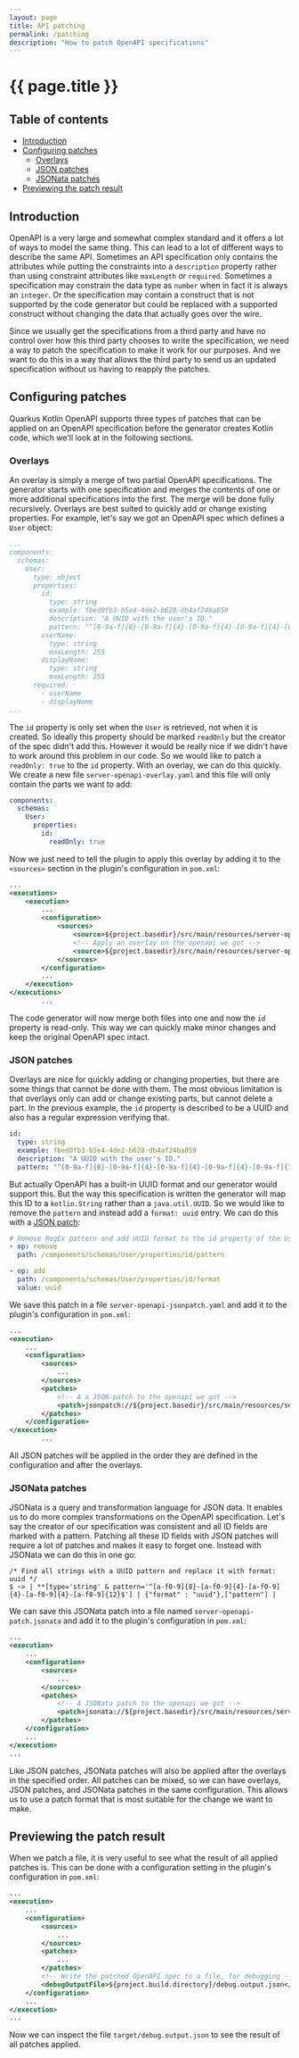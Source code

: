```yaml
---
layout: page
title: API patching
permalink: /patching
description: "How to patch OpenAPI specifications"
---
```


# {{ page.title }}

## Table of contents

- [Introduction](#introduction)
- [Configuring patches](#configuring-patches)
  - [Overlays](#overlays)
  - [JSON patches](#json-patches)
  - [JSONata patches](#jsonata-patches)
- [Previewing the patch result](#previewing-the-patch-result)

## Introduction

OpenAPI is a very large and somewhat complex standard and it offers a lot of ways to model the same thing. This can lead
to a lot of different ways to describe the same API. Sometimes an API specification only contains the attributes while
putting the constraints into a `description` property rather than using constraint attributes like `maxLength` or
`required`. Sometimes a specification may constrain the data type as `number` when in fact it is always an `integer`. Or
the specification may contain a construct that is not supported by the code generator but could be replaced with a
supported construct without changing the data that actually goes over the wire.

Since we usually get the specifications from a third party and have no control over how this third party chooses to
write the specification, we need a way to patch the specification to make it work for our purposes. And we want to do
this in a way that allows the third party to send us an updated specification without us having to reapply the patches.


## Configuring patches

Quarkus Kotlin OpenAPI supports three types of patches that can be applied on an OpenAPI specification before the
generator creates Kotlin code, which we'll look at in the following sections.

### Overlays

An overlay is simply a merge of two partial OpenAPI specifications. The generator starts with one specification and
merges the contents of one or more additional specifications into the first. The merge will be done fully recursively.
Overlays are best suited to quickly add or change existing properties. For example, let's say we got an OpenAPI spec
which defines a `User` object:

```yaml
...
components:
  schemas:
    User:
      type: object
      properties:
        id:
          type: string
          example: fbed0fb3-b5e4-4de2-b628-db4af24ba859
          description: "A UUID with the user's ID."
          pattern: "^[0-9a-f]{8}-[0-9a-f]{4}-[0-9a-f]{4}-[0-9a-f]{4}-[0-9a-f]{12}$"
        userName:
          type: string
          maxLength: 255
        displayName:
          type: string
          maxLength: 255
      required:
        - userName
        - displayName
...
```

The `id` property is only set when the `User` is retrieved, not when it is created. So ideally this property should be
marked `readOnly` but the creator of the spec didn't add this. However it would be really nice if we didn't have to work
around this problem in our code. So we would like to patch a `readOnly: true` to the `id` property. With an overlay, we
can do this quickly. We create a new file `server-openapi-overlay.yaml` and this file will only contain the parts we
want to add:

```yaml
components:
  schemas:
    User:
      properties:
        id:
          readOnly: true
```

Now we just need to tell the plugin to apply this overlay by adding it to the `<sources>` section in the plugin's
configuration in `pom.xml`:

```xml
...
<executions>
    <execution>
        ...
        <configuration>
            <sources>
                <source>${project.basedir}/src/main/resources/server-openapi.yaml</source>
                <!-- Apply an overlay on the openapi we got -->
                <source>${project.basedir}/src/main/resources/server-openapi-overlay.yaml</source>
            </sources>
        </configuration>
        ...
    </execution>
</executions>
        ...
```

The code generator will now merge both files into one and now the `id` property is read-only. This way we can quickly
make minor changes and keep the original OpenAPI spec intact.

### JSON patches

Overlays are nice for quickly adding or changing properties, but there are some things that cannot be done with them.
The most obvious limitation is that overlays only can add or change existing parts, but cannot delete a part. In the
previous example, the  `id` property is described to be a UUID and also has a regular expression verifying that.

```yaml
id:
  type: string
  example: fbed0fb3-b5e4-4de2-b628-db4af24ba859
  description: "A UUID with the user's ID."
  pattern: "^[0-9a-f]{8}-[0-9a-f]{4}-[0-9a-f]{4}-[0-9a-f]{4}-[0-9a-f]{12}$"
```

But actually OpenAPI has a built-in UUID format and our generator would support this. But the way this specification is
written the generator will map this ID to a `kotlin.String` rather than a `java.util.UUID`. So we would like to remove
the `pattern` and instead add a `format: uuid` entry. We can do this with a [JSON patch](https://jsonpatch.com/):

```yaml
# Remove RegEx pattern and add UUID format to the id property of the User schema
- op: remove
  path: /components/schemas/User/properties/id/pattern

- op: add
  path: /components/schemas/User/properties/id/format
  value: uuid
```

We save this patch in a file `server-openapi-jsonpatch.yaml` and add it to the plugin's configuration in `pom.xml`:

```xml
...
<execution>
    ...
    <configuration>
        <sources>
            ...
        </sources>
        <patches>
            <!-- A a JSON-patch to the openapi we got -->
            <patch>jsonpatch://${project.basedir}/src/main/resources/server-openapi-jsonpatch.yaml</patch>
        </patches>
    </configuration>
</execution>
        ...
```

All JSON patches will be applied in the order they are defined in the configuration and after the overlays.

### JSONata patches

JSONata is a query and transformation language for JSON data. It enables us to do more complex transformations on the
OpenAPI specification. Let's say the creator of our specification was consistent and all ID fields are marked with a
pattern. Patching all these ID fields with JSON patches will require a lot of patches and makes it easy to forget one.
Instead with JSONata we can do this in one go:

```jsonata
/* Find all strings with a UUID pattern and replace it with format: uuid */
$ ~> | **[type='string' & pattern='^[a-f0-9]{8}-[a-f0-9]{4}-[a-f0-9]{4}-[a-f0-9]{4}-[a-f0-9]{12}$'] | {"format" : "uuid"},["pattern"] |
```

We can save this JSONata patch into a file named `server-openapi-patch.jsonata` and add it to the plugin's configuration
in `pom.xml`:

```xml
...
<execution>
    ...
    <configuration>
        <sources>
            ...
        </sources>
        <patches>
            <!-- A JSONata patch to the openapi we got -->
            <patch>jsonata://${project.basedir}/src/main/resources/server-openapi-patch.jsonata</patch>
        </patches>
    </configuration>
    ...
</execution>
...
```

Like JSON patches, JSONata patches will also be applied after the overlays in the specified order. All patches can be mixed, so we can have overlays, JSON patches, and JSONata patches in the same configuration. This allows us to use a patch format that is most suitable for the change we want to make.

## Previewing the patch result

When we patch a file, it is very useful to see what the result of all applied patches is. This can be done with a configuration setting in the plugin's configuration in `pom.xml`:

```xml
...
<execution>
    ...
    <configuration>
        <sources>
            ...
        </sources>
        <patches>
            ...
        </patches>
        <!-- Write the patched OpenAPI spec to a file, for debugging -->
        <debugOutputFile>${project.build.directory}/debug.output.json</debugOutputFile>
    </configuration>
    ...
</execution>
...
```
Now we can inspect the file `target/debug.output.json` to see the result of all patches applied.